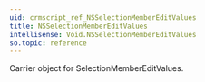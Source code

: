 ```yaml
---
uid: crmscript_ref_NSSelectionMemberEditValues
title: NSSelectionMemberEditValues
intellisense: Void.NSSelectionMemberEditValues
so.topic: reference
---
```



Carrier object for SelectionMemberEditValues.
